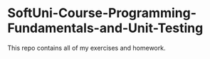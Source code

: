 # SoftUni-Course-Programming-Fundamentals-and-Unit-Testing
This repo contains all of my exercises and homework.
